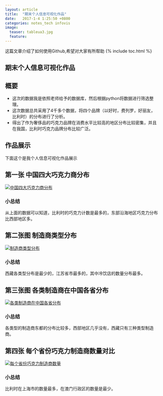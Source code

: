 ```yaml
---
layout: article
title:  "期末个人信息可视化作品"
date:   2017-1-4 1:25:50 +0800
categories: notes_tech infovis
image:
  teaser: tableua3.jpg
  feature: 
---
```

这篇文章介绍了如何使用Github,希望对大家有所帮助
{% include toc.html %}


## 期末个人信息可视化作品
## 概要
- 这次的数据我是依照老师给予的数据库，然后根据python将数据进行筛选整理。
- 这次数据总共采用了4千多个数据，将四个品牌（以好时，费列罗，好丽友，比利时）的分布进行了分析。
- 得出了作为奢侈品的巧克力品牌在消费水平比较高的地区分布比较密集，并且在我国，比利时巧克力品牌分布比较广泛。
## 作品展示

下面这个是我个人信息可视化作品展示
## 第一张 中国四大巧克力商分布
<div class='tableauPlaceholder' id='viz1515084913015' style='position: relative'>
	<noscript><a href='#'><img alt='中国四大巧克力商分布 ' src='https:&#47;&#47;public.tableau.com&#47;static&#47;images&#47;1_&#47;1_5271&#47;2&#47;1_rss.png' style='border: none' />
	</a></noscript><object class='tableauViz'  style='display:none;'><param name='host_url' value='https%3A%2F%2Fpublic.tableau.com%2F' /> <param name='embed_code_version' value='3' /> <param name='site_root' value='' /><param name='name' value='1_5271&#47;2' /><param name='tabs' value='no' /><param name='toolbar' value='yes' /><param name='static_image' value='https:&#47;&#47;public.tableau.com&#47;static&#47;images&#47;1_&#47;1_5271&#47;2&#47;1.png' /> <param name='animate_transition' value='yes' /><param name='display_static_image' value='yes' /><param name='display_spinner' value='yes' /><param name='display_overlay' value='yes' /><param name='display_count' value='yes' /><param name='filter' value='publish=yes' />
	</object>
</div>
<script type='text/javascript'>                    var divElement = document.getElementById('viz1515084913015');                    var vizElement = divElement.getElementsByTagName('object')[0];
vizElement.style.width='100%';vizElement.style.height=(divElement.offsetWidth*0.75)+'px';                    var scriptElement = document.createElement('script');                    scriptElement.src = 'https://public.tableau.com/javascripts/api/viz_v1.js';
vizElement.parentNode.insertBefore(scriptElement, vizElement);
</script>

### 小总结
从上面的数据可以知道，比利时的巧克力计数是最多的，东部沿海地区巧克力分布比西部地区多。

## 第二张图 制造商类型分布

<div class='tableauPlaceholder' id='viz1515085252848' style='position: relative'>
	<noscript><a href='#'><img alt='制造商类型分布 ' src='https:&#47;&#47;public.tableau.com&#47;static&#47;images&#47;1_&#47;1_5271&#47;3&#47;1_rss.png' style='border: none' />
	</a></noscript><object class='tableauViz'  style='display:none;'><param name='host_url' value='https%3A%2F%2Fpublic.tableau.com%2F' /> <param name='embed_code_version' value='3' /> <param name='site_root' value='' /><param name='name' value='1_5271&#47;3' /><param name='tabs' value='no' /><param name='toolbar' value='yes' /><param name='static_image' value='https:&#47;&#47;public.tableau.com&#47;static&#47;images&#47;1_&#47;1_5271&#47;3&#47;1.png' /> <param name='animate_transition' value='yes' /><param name='display_static_image' value='yes' /><param name='display_spinner' value='yes' /><param name='display_overlay' value='yes' /><param name='display_count' value='yes' /><param name='filter' value='publish=yes' />
	</object>
</div>
<script type='text/javascript'>                    var divElement = document.getElementById('viz1515085252848');                    var vizElement = divElement.getElementsByTagName('object')[0];
vizElement.style.width='100%';vizElement.style.height=(divElement.offsetWidth*0.75)+'px';                    var scriptElement = document.createElement('script');                    scriptElement.src = 'https://public.tableau.com/javascripts/api/viz_v1.js';
vizElement.parentNode.insertBefore(scriptElement, vizElement);
</script>

### 小总结
西藏各类型分布是最少的，江苏省市最多的，其中冷饮店的数量分布最多。


## 第三张图 各类制造商在中国各省分布
<div class='tableauPlaceholder' id='viz1515085489976' style='position: relative'>
	<noscript><a href='#'><img alt='各类制造商在中国各省分布 ' src='https:&#47;&#47;public.tableau.com&#47;static&#47;images&#47;1_&#47;1_5271&#47;4&#47;1_rss.png' style='border: none' />
	</a></noscript><object class='tableauViz'  style='display:none;'><param name='host_url' value='https%3A%2F%2Fpublic.tableau.com%2F' /> <param name='embed_code_version' value='3' /> <param name='site_root' value='' /><param name='name' value='1_5271&#47;4' /><param name='tabs' value='no' /><param name='toolbar' value='yes' /><param name='static_image' value='https:&#47;&#47;public.tableau.com&#47;static&#47;images&#47;1_&#47;1_5271&#47;4&#47;1.png' /> <param name='animate_transition' value='yes' /><param name='display_static_image' value='yes' /><param name='display_spinner' value='yes' /><param name='display_overlay' value='yes' /><param name='display_count' value='yes' /><param name='filter' value='publish=yes' />
	</object>
</div>
<script type='text/javascript'>                    var divElement = document.getElementById('viz1515085489976');                    var vizElement = divElement.getElementsByTagName('object')[0];
vizElement.style.width='100%';vizElement.style.height=(divElement.offsetWidth*0.75)+'px';                    var scriptElement = document.createElement('script');                    scriptElement.src = 'https://public.tableau.com/javascripts/api/viz_v1.js';
vizElement.parentNode.insertBefore(scriptElement, vizElement);
</script>

### 小总结
各类型的制造商东都的分布比较多，西部地区几乎没有，西藏只有三种类型制造商。
## 第四张 每个省份巧克力制造商数量对比
<div class='tableauPlaceholder' id='viz1515085660635' style='position: relative'>
	<noscript><a href='#'><img alt='每个省份巧克力制造商数量 ' src='https:&#47;&#47;public.tableau.com&#47;static&#47;images&#47;1_&#47;1_5271&#47;6&#47;1_rss.png' style='border: none' />
	</a></noscript><object class='tableauViz'  style='display:none;'><param name='host_url' value='https%3A%2F%2Fpublic.tableau.com%2F' /> <param name='embed_code_version' value='3' /> <param name='site_root' value='' /><param name='name' value='1_5271&#47;6' /><param name='tabs' value='no' /><param name='toolbar' value='yes' /><param name='static_image' value='https:&#47;&#47;public.tableau.com&#47;static&#47;images&#47;1_&#47;1_5271&#47;6&#47;1.png' /> <param name='animate_transition' value='yes' /><param name='display_static_image' value='yes' /><param name='display_spinner' value='yes' /><param name='display_overlay' value='yes' /><param name='display_count' value='yes' /><param name='filter' value='publish=yes' />
	</object>
</div> 
<script type='text/javascript'>                    var divElement = document.getElementById('viz1515085660635');                    var vizElement = divElement.getElementsByTagName('object')[0];
vizElement.style.width='100%';vizElement.style.height=(divElement.offsetWidth*0.75)+'px';                    var scriptElement = document.createElement('script');                    scriptElement.src = 'https://public.tableau.com/javascripts/api/viz_v1.js';
                    vizElement.parentNode.insertBefore(scriptElement, vizElement);
</script>

### 小总结
比利时在上海市的数量最多，在澳门行政区的数量是最少。